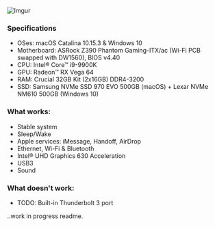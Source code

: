 ![Imgur](https://i.imgur.com/uAaZu3f.png?1)

### Specifications
- OSes: macOS Catalina 10.15.3 & Windows 10
- Motherboard: ASRock Z390 Phantom Gaming-ITX/ac (Wi-Fi PCB swapped with DW1560), BIOS v4.40
- CPU: Intel® Core™ i9-9900K
- GPU: Radeon™ RX Vega 64
- RAM: Crucial 32GB Kit (2x16GB) DDR4-3200
- SSD: Samsung NVMe SSD 970 EVO 500GB (macOS) + Lexar NVMe NM610 500GB (Windows 10)

### What works:
- Stable system
- Sleep/Wake
- Apple services: iMessage, Handoff, AirDrop
- Ethernet, Wi-Fi & Bluetooth
- Intel® UHD Graphics 630 Acceleration
- USB3
- Sound

### What doesn't work:
- TODO: Built-in Thunderbolt 3 port

..work in progress readme.

